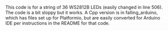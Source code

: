 This code is for a string of 36 WS2812B LEDs (easily changed in line 506). The code is a bit sloppy but it works. A Cpp version is in falling_arduino, which has files set up for Platformio, but are easily converted for Arduino IDE per instructions in the README for that code.
